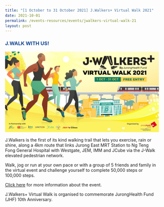 ```yaml
---
title: "[1 October to 31 October 2021] J.Walkers+ Virtual Walk 2021"
date: 2021-10-01
permalink: /events-resources/events/jwalkers-virtual-walk-21
layout: post
---
```

<h3 style="color:#124596; font-weight:bold;"><a style="color:#124596; text-decoration:none;" href="https://web.42race.com/race-bundle/jwalkers+2021">J.WALK WITH US!</a></h3>

![Alt text for image on Isomer site](/images/JWALK%20WITH%20US.jpg)

J.Walkers is the first of its kind walking trail that lets you exercise, rain or shine, along a 4km route that links Jurong East MRT Station to Ng Teng Fong General Hospital with Westgate, JEM, IMM and JCube via the J-Walk elevated pedestrian network. 

Walk, jog or run at your own pace or with a group of 5 friends and family in the virtual event and challenge yourself to complete 50,000 steps or 100,000 steps. 

[Click here](https://web.42race.com/race-bundle/jwalkers+2021) for more information about the event. 

J.Walkers+ Virtual Walk is organised to commemorate JurongHealth Fund (JHF) 10th Anniversary.
